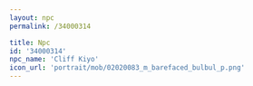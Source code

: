 ```yaml
---
layout: npc
permalink: /34000314

title: Npc
id: '34000314'
npc_name: 'Cliff Kiyo'
icon_url: 'portrait/mob/02020083_m_barefaced_bulbul_p.png'
---
```

